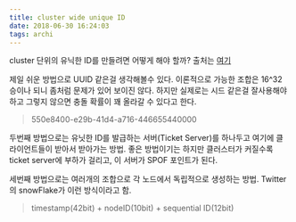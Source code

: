 ```yaml
---
title: cluster wide unique ID
date: 2018-06-30 16:24:03
tags: archi
---
```


cluster 단위의 유닉한 ID를 만들려면 어떻게 해야 할까? 출처는 [여기](https://medium.com/@varuntayal/what-does-it-take-to-generate-cluster-wide-unique-ids-in-a-distributed-system-d505b9eaa46e)


제일 쉬운 방법으로 UUID 같은걸 생각해볼수 있다. 이론적으로 가능한 조합은 16^32 승이나 되니 좀처럼 문제가 있어 보이진 않다. 하지만 실제로는 시드 같은걸 잘사용해야 하고
그렇지 않으면 충돌 확률이 꽤 올라갈 수 있다고 한다.
> 550e8400-e29b-41d4-a716-446655440000

두번째 방법으로는 유닛한 ID를 발급하는 서버(Ticket Server)를 하나두고 여기에 클라이언트들이 받아서 받아가는 방법. 
좋은 방법이기는 하지만 클러스터가 커질수록 ticket server에 부하가 걸리고, 이 서버가 SPOF 포인트가 된다.

세번째 방법으로는 여러개의 조합으로 각 노드에서 독립적으로 생성하는 방법. Twitter의 snowFlake가 이런 방식이라고 함.

> timestamp(42bit) + nodeID(10bit) + sequential ID(12bit)


